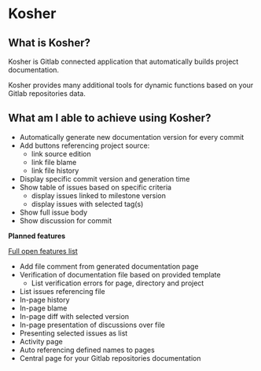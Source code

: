 # Kosher

## What is Kosher?

Kosher is Gitlab connected application that automatically builds project documentation.

Kosher provides many additional tools for dynamic functions based on your Gitlab repositories data.

## What am I able to achieve using Kosher?

* Automatically generate new documentation version for every commit
* Add buttons referencing project source:
    * link source edition
    * link file blame
    * link file history
* Display specific commit version and generation time
* Show table of issues based on specific criteria
    * display issues linked to milestone version
    * display issues with selected tag(s)
* Show full issue body
* Show discussion for commit

**Planned features**

[Full open features list](full_open_features_list.html)

* Add file comment from generated documentation page
* Verification of documentation file based on provided template
    * List verification errors for page, directory and project
* List issues referencing file
* In-page history
* In-page blame
* In-page diff with selected version
* In-page presentation of discussions over file
* Presenting selected issues as list
* Activity page
* Auto referencing defined names to pages
* Central page for your Gitlab repositories documentation